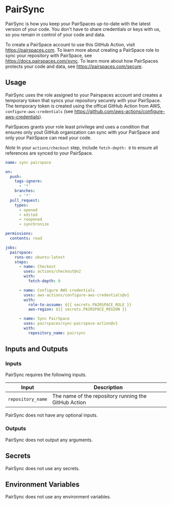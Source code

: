 # PairSync

PairSync is how you keep your PairSpaces up-to-date with the latest version of your code. You don't have to share credentials or keys with us, so you remain in control of your code and data.

To create a PairSpace account to use this GitHub Action, visit https://pairspaces.com. To learn more about creating a PairSpace role to sync your repository with PairSpace, see https://docs.pairspaces.com/sync. To learn more about how PairSpaces protects your code and data, see https://pairspaces.com/secure.

## Usage

PairSync uses the role assigned to your Pairspaces account and creates a temporary token that syncs your repository securely with your PairSpace. The temporary token is created using the offical GitHub Action from AWS, `configure-aws-credentials` (see https://github.com/aws-actions/configure-aws-credentials).

PairSpaces grants your role least privilege and uses a condition that ensures only yout GitHub organization can sync with your PairSpace and only your PairSpace can read your code.

*Note* In your `actions/checkout` step, include `fetch-depth: 0` to ensure all references are synced to your PairSpace.

```yaml
name: sync pairspace

on:
  push:
    tags-ignore:
      - '*'
    branches:
      - '*'
  pull_request:
    types:
      - opened
      - edited
      - reopened
      - synchronize  

permissions:
  contents: read

jobs:
  pairspace:
    runs-on: ubuntu-latest
    steps:
      - name: Checkout
        uses: actions/checkout@v2
        with:
          fetch-depth: 0

      - name: Configure AWS credentials
        uses: aws-actions/configure-aws-credentials@v1
        with:
          role-to-assume: ${{ secrets.PAIRSPACE_ROLE }}
          aws-region: ${{ secrets.PAIRSPACE_REGION }}

      - name: Sync PairSpace
        uses: pairspaces/sync-pairspace-action@v1
        with:
          repository_name: pairsync
```

## Inputs and Outputs

### Inputs

PairSync requires the following inputs.

| Input | Description |
|-------|-------------|
| `repository_name` | The name of the repository running the GitHub Action |

PairSync does not have any optional inputs.

### Outputs

PairSync does not output any arguments.

## Secrets

PairSync does not use any secrets.

## Environment Variables

PairSync does not use any environment variables.
